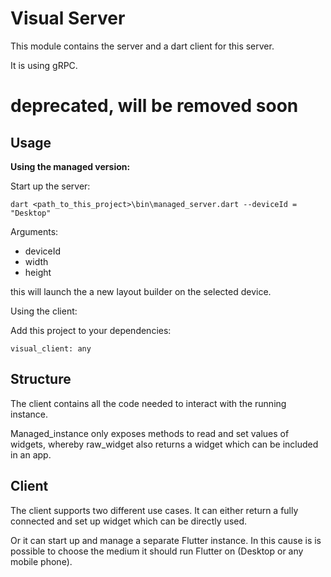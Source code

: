 # Visual Server

This module contains the server and a dart client for this server.

It is using gRPC.

# deprecated, will be removed soon

## Usage

**Using the managed version:**

Start up the server:
 
```
dart <path_to_this_project>\bin\managed_server.dart --deviceId = "Desktop"
```

Arguments:

- deviceId
- width
- height

this will launch the a new layout builder on the selected device. 

Using the client:

Add this project to your dependencies:
```
visual_client: any
```



## Structure

The client contains all the code needed to interact with the running instance.

Managed_instance only exposes methods to read and set values of widgets, whereby 
raw_widget also returns a widget which can be included in an app.


## Client

The client supports two different use cases. It can either return a 
fully connected and set up widget which can be directly used.

Or it can start up and manage a separate Flutter instance. In this cause
is is possible to choose the medium it should run Flutter on (Desktop or
any mobile phone).
